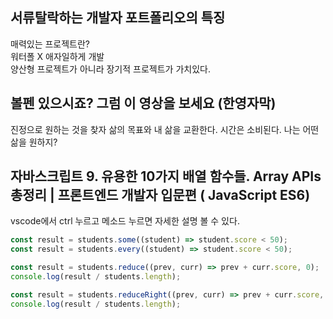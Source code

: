## 서류탈락하는 개발자 포트폴리오의 특징

매력있는 프로젝트란?  
워터폴 X 애자일하게 개발  
양산형 프로젝트가 아니라 장기적 프로젝트가 가치있다.

## 볼펜 있으시죠? 그럼 이 영상을 보세요 (한영자막)

진정으로 원하는 것을 찾자
삶의 목표와 내 삶을 교환한다.
시간은 소비된다.
나는 어떤 삶을 원하지?

## 자바스크립트 9. 유용한 10가지 배열 함수들. Array APIs 총정리 | 프론트엔드 개발자 입문편 ( JavaScript ES6)

vscode에서 ctrl 누르고 메소드 누르면 자세한 설명 볼 수 있다.

```js
const result = students.some((student) => student.score < 50);
const result = students.every((student) => student.score < 50);

const result = students.reduce((prev, curr) => prev + curr.score, 0);
console.log(result / students.length);

const result = students.reduceRight((prev, curr) => prev + curr.score, 0);
console.log(result / students.length);
```